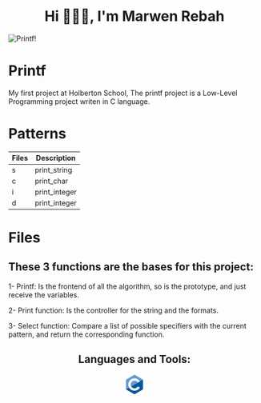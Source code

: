 <h1 align="center">Hi 👨🏻‍💻, I'm Marwen Rebah</h1>

![Printf!](https://github.com/marwenrebah/holbertonschool-printf/assets/133456502/9e798d95-b20e-4d86-9dbc-c3b3d57a9d35)

<h1>Printf</h1>
<p>My first project at Holberton School, The printf project is a Low-Level Programming project writen in C language.</p>
<h1>Patterns</h1>

| Files      | Description |
| ----------- | ----------- |
| s      | print_string       |
| c   | print_char        |
| i | print_integer	|
| d   | print_integer |

<h1>Files</h1>
<h2>These 3 functions are the bases for this project:</h2>
<p>1- Printf: Is the frontend of all the algorithm, so is the prototype, and just receive the variables.</p>
<p>2- Print function: Is the controller for the string and the formats.</p>
<p>3- Select function: Compare a list of possible specifiers with the current pattern, and return the corresponding function.</p>
<h2 align="center">Languages and Tools:</h2>
<p align="center"> <a href="https://www.cprogramming.com/" target="_blank" rel="noreferrer"> <img src="https://raw.githubusercontent.com/devicons/devicon/master/icons/c/c-original.svg" alt="c" width="40" height="40"/> </a> </p>
